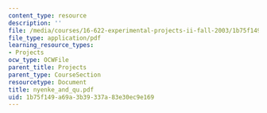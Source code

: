 ```yaml
---
content_type: resource
description: ''
file: /media/courses/16-622-experimental-projects-ii-fall-2003/1b75f149a69a3b39337a83e30ec9e169_nyenke_and_qu.pdf
file_type: application/pdf
learning_resource_types:
- Projects
ocw_type: OCWFile
parent_title: Projects
parent_type: CourseSection
resourcetype: Document
title: nyenke_and_qu.pdf
uid: 1b75f149-a69a-3b39-337a-83e30ec9e169
---
```


